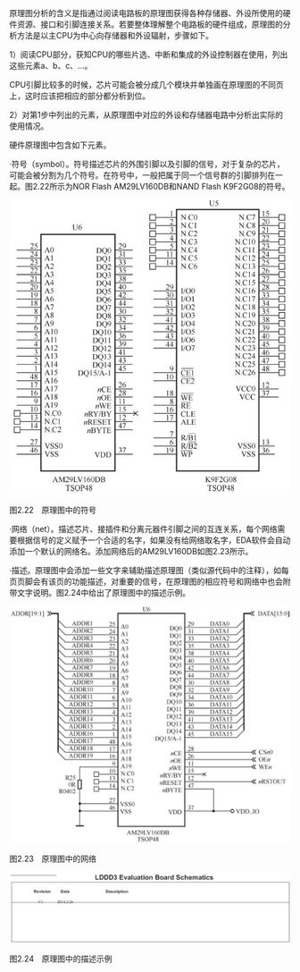 原理图分析的含义是指通过阅读电路板的原理图获得各种存储器、外设所使用的硬件资源、接口和引脚连接关系。若要整体理解整个电路板的硬件组成，原理图的分析方法是以主CPU为中心向存储器和外设辐射，步骤如下。

1）阅读CPU部分，获知CPU的哪些片选、中断和集成的外设控制器在使用，列出这些元素a、b、c、…。

CPU引脚比较多的时候，芯片可能会被分成几个模块并单独画在原理图的不同页上，这时应该把相应的部分都分析到位。

2）对第1步中列出的元素，从原理图中对应的外设和存储器电路中分析出实际的使用情况。

硬件原理图中包含如下元素。

·符号（symbol）。符号描述芯片的外围引脚以及引脚的信号，对于复杂的芯片，可能会被分割为几个符号。在符号中，一般把属于同一个信号群的引脚排列在一起。图2.22所示为NOR Flash AM29LV160DB和NAND Flash K9F2G08的符号。

![1742735930502](./figure/1742735930502.png)

图2.22　原理图中的符号

·网络（net）。描述芯片、接插件和分离元器件引脚之间的互连关系，每个网络需要根据信号的定义赋予一个合适的名字，如果没有给网络取名字，EDA软件会自动添加一个默认的网络名。添加网络后的AM29LV160DB如图2.23所示。

·描述。原理图中会添加一些文字来辅助描述原理图（类似源代码中的注释），如每页页脚会有该页的功能描述，对重要的信号，在原理图的相应符号和网络中也会附带文字说明。图2.24中给出了原理图中的描述示例。

![1742735964764](./figure/1742735964764.png)

图2.23　原理图中的网络

![image-20250323211946809](./figure/image-20250323211946809.png)

图2.24　原理图中的描述示例
